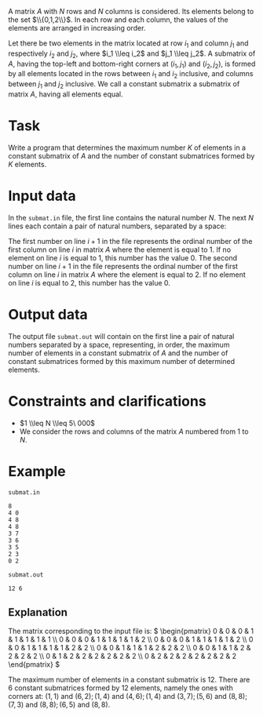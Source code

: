 
A matrix $A$ with $N$ rows and $N$ columns is considered. Its elements belong to the set $\\{0,1,2\\}$. In each row and each column, the values of the elements are arranged in increasing order.

Let there be two elements in the matrix located at row $i_1$ and column $j_1$ and respectively $i_2$ and $j_2$, where $i_1 \\leq i_2$ and $j_1 \\leq j_2$. A submatrix of $A$, having the top-left and bottom-right corners at $(i_1, j_1)$ and $(i_2, j_2)$, is formed by all elements located in the rows between $i_1$ and $i_2$ inclusive, and columns between $j_1$ and $j_2$ inclusive. We call a constant submatrix a submatrix of matrix $A$, having all elements equal.

# Task

Write a program that determines the maximum number $K$ of elements in a constant submatrix of $A$ and the number of constant submatrices formed by $K$ elements.

# Input data

In the `submat.in` file, the first line contains the natural number $N$. The next $N$ lines each contain a pair of natural numbers, separated by a space:

The first number on line $i+1$ in the file represents the ordinal number of the first column on line $i$ in matrix $A$ where the element is equal to $1$. If no element on line $i$ is equal to $1$, this number has the value $0$.
The second number on line $i+1$ in the file represents the ordinal number of the first column on line $i$ in matrix $A$ where the element is equal to $2$. If no element on line $i$ is equal to $2$, this number has the value $0$.

# Output data

The output file `submat.out` will contain on the first line a pair of natural numbers separated by a space, representing, in order, the maximum number of elements in a constant submatrix of $A$ and the number of constant submatrices formed by this maximum number of determined elements.

# Constraints and clarifications

* $1 \\leq N \\leq 5\ 000$
* We consider the rows and columns of the matrix $A$ numbered from $1$ to $N$.

# Example

`submat.in`
```
8
4 0
4 8
4 8
3 7
3 6
3 5
2 3
0 2
```

`submat.out`
```
12 6
```

## Explanation

The matrix corresponding to the input file is:
$ \\begin{pmatrix}  0 & 0 & 0 & 1 & 1 & 1 & 1 & 1 \\\\ 0 & 0 & 0 & 1 & 1 & 1 & 1 & 2 \\\\ 0 & 0 & 0 & 1 & 1 & 1 & 1 & 2 \\\\ 0 & 0 & 1 & 1 & 1 & 1 & 2 & 2 \\\\ 0 & 0 & 1 & 1 & 1 & 2 & 2 & 2 \\\\ 0 & 0 & 1 & 1 & 2 & 2 & 2 & 2 \\\\ 0 & 1 & 2 & 2 & 2 & 2 & 2 & 2 \\\\ 0 & 2 & 2 & 2 & 2 & 2 & 2 & 2 \\end{pmatrix} $

The maximum number of elements in a constant submatrix is $12$. There are $6$ constant submatrices formed by $12$ elements, namely the ones with corners at: $(1,1)$ and $(6,2); (1,4)$ and $(4,6); (1,4)$ and $(3,7); (5,6)$ and $(8,8); (7,3)$ and $(8,8); (6,5)$ and $(8,8)$.
